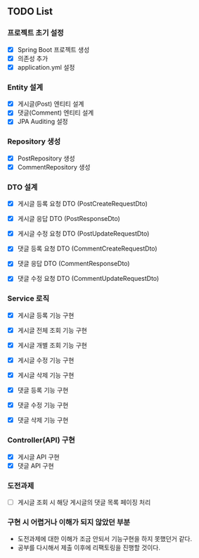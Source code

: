 ## TODO List

### 프로젝트 초기 설정
- [x] Spring Boot 프로젝트 생성
- [x] 의존성 추가
- [x] application.yml 설정

### Entity 설계
- [x] 게시글(Post) 엔티티 설계
- [x] 댓글(Comment) 엔티티 설계
- [x] JPA Auditing 설정

### Repository 생성
- [x] PostRepository 생성
- [x] CommentRepository 생성

### DTO 설계
- [x] 게시글 등록 요청 DTO (PostCreateRequestDto)
- [x] 게시글 응답 DTO (PostResponseDto)
- [x] 게시글 수정 요청 DTO (PostUpdateRequestDto)

- [x] 댓글 등록 요청 DTO (CommentCreateRequestDto)
- [x] 댓글 응답 DTO (CommentResponseDto)
- [x] 댓글 수정 요청 DTO (CommentUpdateRequestDto)

### Service 로직
- [x] 게시글 등록 기능 구현
- [x] 게시글 전체 조회 기능 구현
- [x] 게시글 개별 조회 기능 구현
- [x] 게시글 수정 기능 구현
- [x] 게시글 삭제 기능 구현

- [x] 댓글 등록 기능 구현
- [x] 댓글 수정 기능 구현
- [x] 댓글 삭제 기능 구현

### Controller(API) 구현
- [x] 게시글 API 구현
- [x] 댓글 API 구현

### 도전과제 
- [ ] 게시글 조회 시 해당 게시글의 댓글 목록 페이징 처리

### 구현 시 어렵거나 이해가 되지 않았던 부분
- 도전과제에 대한 이해가 조금 안되서 기능구현을 하지 못했던거 같다. 
- 공부를 다시해서 제출 이후에 리팩토링을 진행할 것이다.